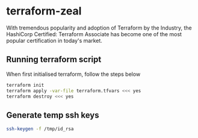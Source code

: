 # terraform-zeal

With tremendous popularity and adoption of Terraform by the Industry, the HashiCorp Certified: Terraform Associate has become one of the most popular certification in today's market.

## Running terraform script

When first initialised terraform, follow the steps below

```sh
terraform init
terraform apply -var-file terraform.tfvars <<< yes
terraform destroy <<< yes
```

## Generate temp ssh keys

```sh
ssh-keygen -f /tmp/id_rsa
```
